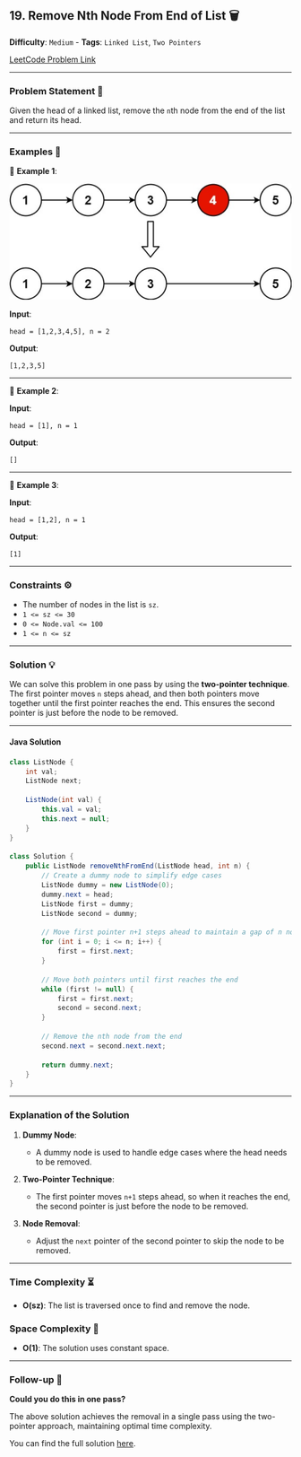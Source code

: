 ## 19. Remove Nth Node From End of List 🗑️

**Difficulty**: `Medium` - **Tags**: `Linked List`, `Two Pointers`

[LeetCode Problem Link](https://leetcode.com/problems/remove-nth-node-from-end-of-list/)

---

### Problem Statement 📜

Given the head of a linked list, remove the `n`th node from the end of the list and return its head.

---

### Examples 🌟

🔹 **Example 1**:

![](remove_ex1.jpg)

**Input**:

```plaintext
head = [1,2,3,4,5], n = 2
```

**Output**:

```plaintext
[1,2,3,5]
```

---

🔹 **Example 2**:

**Input**:

```plaintext
head = [1], n = 1
```

**Output**:

```plaintext
[]
```

---

🔹 **Example 3**:

**Input**:

```plaintext
head = [1,2], n = 1
```

**Output**:

```plaintext
[1]
```

---

### Constraints ⚙️

- The number of nodes in the list is `sz`.
- `1 <= sz <= 30`
- `0 <= Node.val <= 100`
- `1 <= n <= sz`

---

### Solution 💡

We can solve this problem in one pass by using the **two-pointer technique**. The first pointer moves `n` steps ahead, and then both pointers move together until the first pointer reaches the end. This ensures the second pointer is just before the node to be removed.

---

#### Java Solution

```java
class ListNode {
    int val;
    ListNode next;

    ListNode(int val) {
        this.val = val;
        this.next = null;
    }
}

class Solution {
    public ListNode removeNthFromEnd(ListNode head, int n) {
        // Create a dummy node to simplify edge cases
        ListNode dummy = new ListNode(0);
        dummy.next = head;
        ListNode first = dummy;
        ListNode second = dummy;

        // Move first pointer n+1 steps ahead to maintain a gap of n nodes
        for (int i = 0; i <= n; i++) {
            first = first.next;
        }

        // Move both pointers until first reaches the end
        while (first != null) {
            first = first.next;
            second = second.next;
        }

        // Remove the nth node from the end
        second.next = second.next.next;

        return dummy.next;
    }
}
```

---

### Explanation of the Solution

1. **Dummy Node**:
   - A dummy node is used to handle edge cases where the head needs to be removed.

2. **Two-Pointer Technique**:
   - The first pointer moves `n+1` steps ahead, so when it reaches the end, the second pointer is just before the node to be removed.

3. **Node Removal**:
   - Adjust the `next` pointer of the second pointer to skip the node to be removed.

---

### Time Complexity ⏳

- **O(sz)**: The list is traversed once to find and remove the node.

### Space Complexity 💾

- **O(1)**: The solution uses constant space.

---

### Follow-up 🧐

**Could you do this in one pass?**

The above solution achieves the removal in a single pass using the two-pointer approach, maintaining optimal time complexity.

You can find the full solution [here](Solution.java).